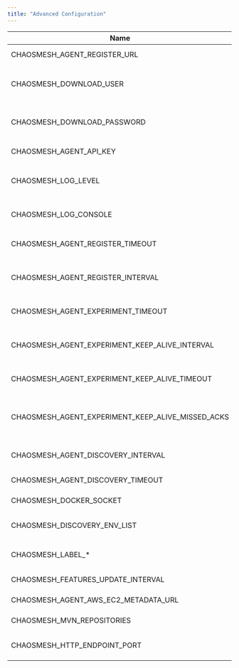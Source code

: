 ```yaml
---
title: "Advanced Configuration"
---
```


| Name                                              | Description                                                   | Default                                  |
|---------------------------------------------------|---------------------------------------------------------------|------------------------------------------|
| CHAOSMESH_AGENT_REGISTER_URL                      | The baseUrl where the agent registers.                        |                                          |
| CHAOSMESH_DOWNLOAD_USER                           | The User to authenticate with the feature repository          | `_`                                      |
| CHAOSMESH_DOWNLOAD_PASSWORD                       | The Password to authenticate with the feature repository      | CHAOSMESH_AGENT_API_KEY                  |
| CHAOSMESH_AGENT_API_KEY                           | The API key the agent uses                                    |                                          |
| CHAOSMESH_LOG_LEVEL                               | Sets the loglevel for the com.chaosmesh logger                | `INFO`                                   |
| CHAOSMESH_LOG_CONSOLE                             | Sets the loglevel threshold for the console logger            | `ALL`                                    |
| CHAOSMESH_AGENT_REGISTER_TIMEOUT                  | Timeout for the registration request.                         | `5s`                                     |
| CHAOSMESH_AGENT_REGISTER_INTERVAL                 | The interval how often the agent registers at the platform.   | `5s`                                     |
| CHAOSMESH_AGENT_EXPERIMENT_TIMEOUT                | Timeout for the request to connect to an experiment.          | `5s`                                     |
| CHAOSMESH_AGENT_EXPERIMENT_KEEP_ALIVE_INTERVAL    | Interval how often a keep alive is sent during an experiment. | `5s`                                     |
| CHAOSMESH_AGENT_EXPERIMENT_KEEP_ALIVE_TIMEOUT     | Timeout for a keep alive during an experiment                 | `5s`                                     |
| CHAOSMESH_AGENT_EXPERIMENT_KEEP_ALIVE_MISSED_ACKS | Max. Number of missed acknowledgements during an experiment.  | `5`                                      |
| CHAOSMESH_AGENT_DISCOVERY_INTERVAL                | The interval of often the agent runs the discovery.           | `5s`                                     |
| CHAOSMESH_AGENT_DISCOVERY_TIMEOUT                 | Timeout for the discovery.                                    | `10s`                                    |
| CHAOSMESH_DOCKER_SOCKET                           | Docker Socket to connect to.                                  | `/var/run/docker.sock`                   |
| CHAOSMESH_DISCOVERY_ENV_LIST                      | List of environment variables to inlude in the discovery      |                                          |
| CHAOSMESH_LABEL_*                                 | All env vars with this prefix will be added as label          |                                          |
| CHAOSMESH_FEATURES_UPDATE_INTERVAL                | Update Interval for Features                                  | `PT6H` (6 Hours)                         |
| CHAOSMESH_AGENT_AWS_EC2_METADATA_URL              | AWS EC2 Metadata URL        __                                | `http://169.254.169.254/latest/`         |
| CHAOSMESH_MVN_REPOSITORIES                        | chaosmesh Maven feature repository                            | See org.ops4j.pax.url.mvn.cfg            |
| CHAOSMESH_HTTP_ENDPOINT_PORT                      | HTTP endpoint port for the health check url                   | `42999`                                  |
